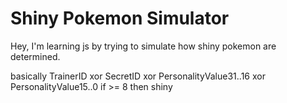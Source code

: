 # Shiny Pokemon Simulator
 
Hey, I'm learning js by trying to simulate how shiny pokemon are determined.

basically TrainerID xor SecretID xor PersonalityValue31..16 xor PersonalityValue15..0 if >= 8 then shiny